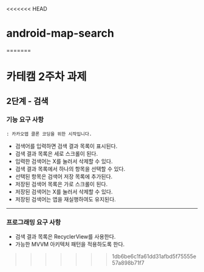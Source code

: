 <<<<<<< HEAD
# android-map-search
=======
# 카테캠 2주차 과제

## 2단계 - 검색

### 기능 요구 사항
    : 카카오맵 클론 코딩을 위한 시작입니다.

- 검색어를 입력하면 검색 결과 목록이 표시된다.
- 검색 결과 목록은 세로 스크롤이 된다.
- 입력한 검색어는 X를 눌러서 삭제할 수 있다.
- 검색 결과 목록에서 하나의 항목을 선택할 수 있다.
- 선택된 항목은 검색어 저장 목록에 추가된다.
- 저장된 검색어 목록은 가로 스크롤이 된다.
- 저장된 검색어는 X를 눌러서 삭제할 수 있다.
- 저장된 검색어는 앱을 재실행하여도 유지된다.

***

### 프로그래밍 요구 사항

- 검색 결과 목록은 RecyclerView를 사용한다.
- 가능한 MVVM 아키텍처 패턴을 적용하도록 한다.

>>>>>>> 1db6be6c1fa61dd31afbd5f75555e57a898b71f7
